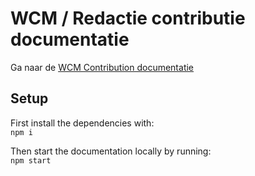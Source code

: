 # WCM / Redactie contributie documentatie

Ga naar de [WCM Contribution documentatie](https://gpubp.github.io/docs_contributor/#/)

## Setup
First install the dependencies with: <br>
`npm i`<br>

Then start the documentation locally by running: <br>
`npm start`

